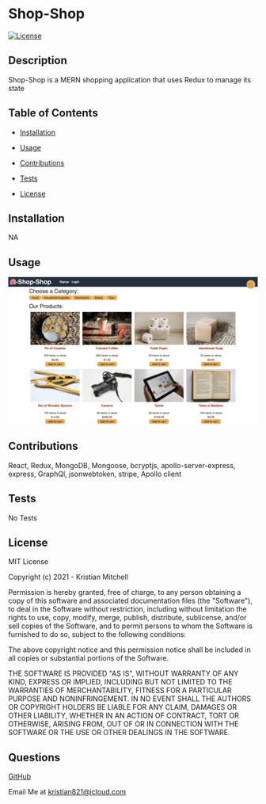 
  # Shop-Shop
  [![License](https://img.shields.io/badge/License-MIT-red)](https://opensource.org/licenses/MIT)

  ## Description

  Shop-Shop is a MERN shopping application that uses Redux to manage its state

  ## Table of Contents

  * [Installation](#installation)

  * [Usage](#usage)

  * [Contributions](#contributions)

  * [Tests](#tests)

  * [License](#license)

  ## Installation
  NA

  ## Usage

  ![Shop-Shop](./example.png)
  
  
  ## Contributions

  
  React, Redux, MongoDB, Mongoose, bcryptjs, apollo-server-express, express, GraphQl, jsonwebtoken, stripe, Apollo client
   

  ## Tests

  No Tests

  ## License

  MIT License

Copyright (c) 2021 - Kristian Mitchell

Permission is hereby granted, free of charge, to any person obtaining a copy
of this software and associated documentation files (the "Software"), to deal
in the Software without restriction, including without limitation the rights
to use, copy, modify, merge, publish, distribute, sublicense, and/or sell
copies of the Software, and to permit persons to whom the Software is
furnished to do so, subject to the following conditions:

The above copyright notice and this permission notice shall be included in all
copies or substantial portions of the Software.

THE SOFTWARE IS PROVIDED "AS IS", WITHOUT WARRANTY OF ANY KIND, EXPRESS OR
IMPLIED, INCLUDING BUT NOT LIMITED TO THE WARRANTIES OF MERCHANTABILITY,
FITNESS FOR A PARTICULAR PURPOSE AND NONINFRINGEMENT. IN NO EVENT SHALL THE
AUTHORS OR COPYRIGHT HOLDERS BE LIABLE FOR ANY CLAIM, DAMAGES OR OTHER
LIABILITY, WHETHER IN AN ACTION OF CONTRACT, TORT OR OTHERWISE, ARISING FROM,
OUT OF OR IN CONNECTION WITH THE SOFTWARE OR THE USE OR OTHER DEALINGS IN THE
SOFTWARE.

  ## Questions

  [GitHub](https://github.com/Kristian821/)

  Email Me at kristian821@icloud.com
